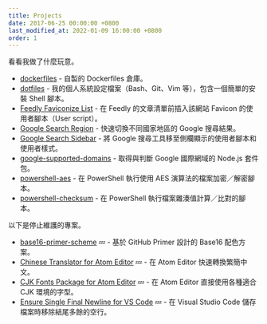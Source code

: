 ```yaml
---
title: Projects
date: 2017-06-25 00:00:00 +0800
last_modified_at: 2022-01-09 16:00:00 +0800
order: 1
---
```


看看我做了什麼玩意。

* [dockerfiles](https://github.com/jmlntw/dockerfiles) - 自製的 Dockerfiles 倉庫。
* [dotfiles](https://github.com/jmlntw/dotfiles) - 我的個人系統設定檔案（Bash、Git、Vim 等），包含一個簡單的安裝 Shell 腳本。
* [Feedly Faviconize List](https://github.com/jmlntw/feedly-faviconize-list) - 在 Feedly 的文章清單前插入該網站 Favicon 的使用者腳本（User script）。
* [Google Search Region](https://github.com/jmlntw/google-search-region) - 快速切換不同國家地區的 Google 搜尋結果。
* [Google Search Sidebar](https://github.com/jmlntw/google-search-sidebar) - 將 Google 搜尋工具移至側欄顯示的使用者腳本和使用者樣式。
* [google-supported-domains](https://github.com/jmlntw/google-supported-domains) - 取得與判斷 Google 國際網域的 Node.js 套件包。
* [powershell-aes](https://github.com/jmlntw/powershell-aes) - 在 PowerShell 執行使用 AES 演算法的檔案加密／解密腳本。
* [powershell-checksum](https://github.com/jmlntw/powershell-checksum) - 在 PowerShell 執行檔案雜湊值計算／比對的腳本。

以下是停止維護的專案。

* [base16-primer-scheme](https://github.com/jmlntw/base16-primer-scheme) 💤 - 基於 GitHub Primer 設計的 Base16 配色方案。
* [Chinese Translator for Atom Editor](https://github.com/jmlntw/atom-chinese-translator) 💤 - 在 Atom Editor 快速轉換繁簡中文。
* [CJK Fonts Package for Atom Editor](https://github.com/jmlntw/atom-fonts-cjk) 💤 - 在 Atom Editor 直接使用各種適合 CJK 環境的字型。
* [Ensure Single Final Newline for VS Code](https://github.com/jmlntw/vscode-ensure-single-final-newline) 💤 - 在 Visual Studio Code 儲存檔案時移除結尾多餘的空行。
